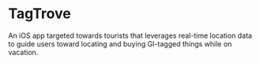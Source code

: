 # TagTrove
An iOS app targeted towards tourists that leverages real-time location data to guide users toward locating and buying GI-tagged things while on vacation.
